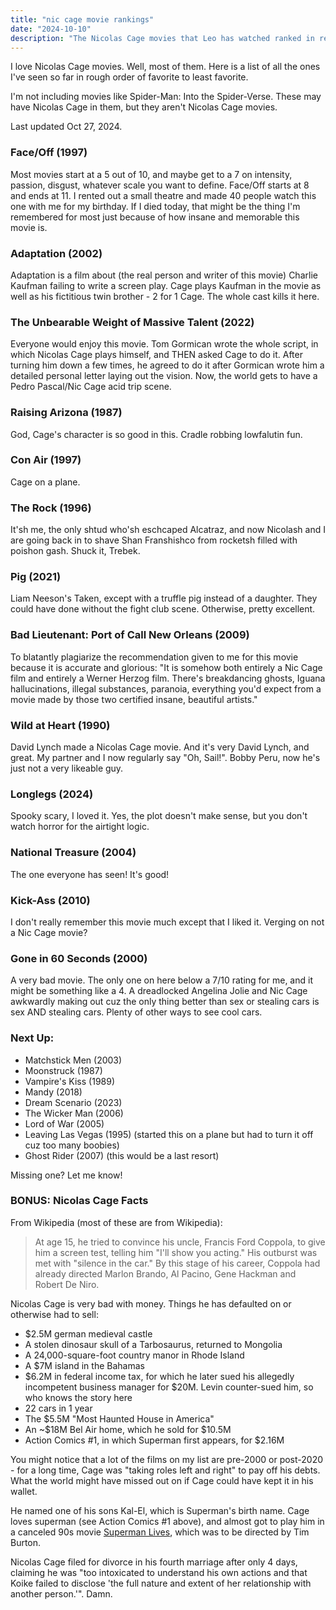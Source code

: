 ```yaml
---
title: "nic cage movie rankings"
date: "2024-10-10"
description: "The Nicolas Cage movies that Leo has watched ranked in relative order."
---
```


I love Nicolas Cage movies. Well, most of them. Here is a list of all the ones I've seen so far in rough order of
favorite to least favorite.

I'm not including movies like Spider-Man: Into the Spider-Verse. These may have Nicolas Cage in them, but they aren't
Nicolas Cage movies.

Last updated Oct 27, 2024.

### Face/Off (1997)

Most movies start at a 5 out of 10, and maybe get to a 7 on intensity, passion, disgust, whatever scale you want to
define. Face/Off starts at 8 and ends at 11. I rented out a small theatre and made 40 people watch this one with me for
my birthday. If I died today, that might be the thing I'm remembered for most just because of how insane and memorable
this movie is.

### Adaptation (2002)

Adaptation is a film about (the real person and writer of this movie) Charlie Kaufman failing to write a screen play.
Cage plays Kaufman in the movie as well as his fictitious twin brother - 2 for 1 Cage. The whole cast kills it here.

### The Unbearable Weight of Massive Talent (2022)

Everyone would enjoy this movie. Tom Gormican wrote the whole script, in which Nicolas Cage plays himself, and THEN
asked Cage to do it. After turning him down a few times, he agreed to do it after Gormican wrote him a detailed personal
letter laying out the vision. Now, the world gets to have a Pedro Pascal/Nic Cage acid trip scene.

### Raising Arizona (1987)

God, Cage's character is so good in this. Cradle robbing lowfalutin fun.

### Con Air (1997)

Cage on a plane.

### The Rock (1996)

It'sh me, the only shtud who'sh eschcaped Alcatraz, and now Nicolash and I are going back in to shave Shan Franshishco
from rocketsh filled with poishon gash. Shuck it, Trebek.

### Pig (2021)

Liam Neeson's Taken, except with a truffle pig instead of a daughter. They could have done without the fight club scene.
Otherwise, pretty excellent.

### Bad Lieutenant: Port of Call New Orleans (2009)

To blatantly plagiarize the recommendation given to me for this movie because it is accurate and glorious: "It is
somehow both entirely a Nic Cage film and entirely a Werner Herzog film. There's breakdancing ghosts, Iguana
hallucinations, illegal substances, paranoia, everything you'd expect from a movie made by those two certified insane,
beautiful artists."

### Wild at Heart (1990)

David Lynch made a Nicolas Cage movie. And it's very David Lynch, and great. My partner and I now regularly say "Oh,
Sail!". Bobby Peru, now he's just not a very likeable guy.

### Longlegs (2024)

Spooky scary, I loved it. Yes, the plot doesn't make sense, but you don't watch horror for the airtight logic.

### National Treasure (2004)

The one everyone has seen! It's good!

### Kick-Ass (2010)

I don't really remember this movie much except that I liked it. Verging on not a Nic Cage movie?

### Gone in 60 Seconds (2000)

A very bad movie. The only one on here below a 7/10 rating for me, and it might be something like a 4. A dreadlocked
Angelina Jolie and Nic Cage awkwardly making out cuz the only thing better than sex or stealing cars is sex AND stealing
cars. Plenty of other ways to see cool cars.

### Next Up:

- Matchstick Men (2003)
- Moonstruck (1987)
- Vampire's Kiss (1989)
- Mandy (2018)
- Dream Scenario (2023)
- The Wicker Man (2006)
- Lord of War (2005)
- Leaving Las Vegas (1995) (started this on a plane but had to turn it off cuz too many boobies)
- Ghost Rider (2007) (this would be a last resort)

Missing one? Let me know!

### BONUS: Nicolas Cage Facts

From Wikipedia (most of these are from Wikipedia):

> At age 15, he tried to convince his uncle, Francis Ford Coppola, to give him a screen test, telling him "I'll show you
> acting." His outburst was met with "silence in the car." By this stage of his career, Coppola had already directed
> Marlon Brando, Al Pacino, Gene Hackman and Robert De Niro.

Nicolas Cage is very bad with money. Things he has defaulted on or otherwise had to sell:

- $2.5M german medieval castle
- A stolen dinosaur skull of a Tarbosaurus, returned to Mongolia
- A 24,000-square-foot country manor in Rhode Island
- A $7M island in the Bahamas
- $6.2M in federal income tax, for which he later sued his allegedly incompetent business manager for $20M. Levin
  counter-sued him, so who knows the story here
- 22 cars in 1 year
- The $5.5M "Most Haunted House in America"
- An ~$18M Bel Air home, which he sold for $10.5M
- Action Comics #1, in which Superman first appears, for $2.16M

You might notice that a lot of the films on my list are pre-2000 or post-2020 - for a long time, Cage was "taking roles
left and right" to pay off his debts. What the world might have missed out on if Cage could have kept it in his wallet.

He named one of his sons Kal-El, which is Superman's birth name. Cage loves superman (see Action Comics #1 above), and
almost got to play him in a canceled 90s movie [Superman Lives](https://superman.fandom.com/wiki/Superman_Lives), which
was to be directed by Tim Burton.

Nicolas Cage filed for divorce in his fourth marriage after only 4 days, claiming he was "too intoxicated to understand
his own actions and that Koike failed to disclose 'the full nature and extent of her relationship with another
person.'". Damn.
